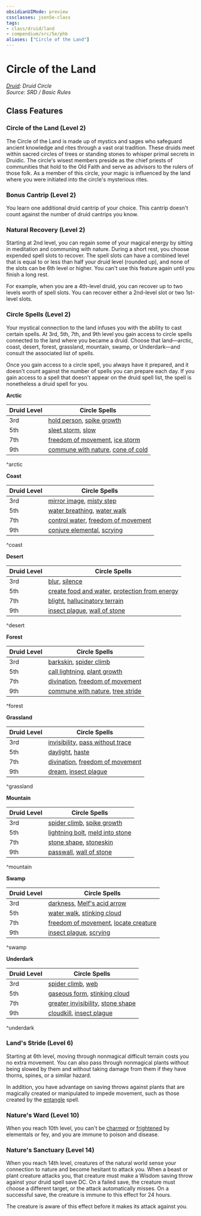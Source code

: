 ```yaml
---
obsidianUIMode: preview
cssclasses: json5e-class
tags:
- class/druid/land
- compendium/src/5e/phb
aliases: ["Circle of the Land"]
---
```

# Circle of the Land
*[Druid](dnd5e-markdown-main/compendium/classes/druid.md): Druid Circle*  
*Source: SRD / Basic Rules*  


## Class Features

### Circle of the Land (Level 2)

The Circle of the Land is made up of mystics and sages who safeguard ancient knowledge and rites through a vast oral tradition. These druids meet within sacred circles of trees or standing stones to whisper primal secrets in Druidic. The circle's wisest members preside as the chief priests of communities that hold to the Old Faith and serve as advisors to the rulers of those folk. As a member of this circle, your magic is influenced by the land where you were initiated into the circle's mysterious rites.

### Bonus Cantrip (Level 2)

You learn one additional druid cantrip of your choice. This cantrip doesn't count against the number of druid cantrips you know.

### Natural Recovery (Level 2)

Starting at 2nd level, you can regain some of your magical energy by sitting in meditation and communing with nature. During a short rest, you choose expended spell slots to recover. The spell slots can have a combined level that is equal to or less than half your druid level (rounded up), and none of the slots can be 6th level or higher. You can't use this feature again until you finish a long rest.

For example, when you are a 4th-level druid, you can recover up to two levels worth of spell slots. You can recover either a 2nd-level slot or two 1st-level slots.

### Circle Spells (Level 2)

Your mystical connection to the land infuses you with the ability to cast certain spells. At 3rd, 5th, 7th, and 9th level you gain access to circle spells connected to the land where you became a druid. Choose that land—arctic, coast, desert, forest, grassland, mountain, swamp, or Underdark—and consult the associated list of spells.

Once you gain access to a circle spell, you always have it prepared, and it doesn't count against the number of spells you can prepare each day. If you gain access to a spell that doesn't appear on the druid spell list, the spell is nonetheless a druid spell for you.

**Arctic**

| Druid Level | Circle Spells |
|-------------|---------------|
| 3rd | [hold person](hold-person.md), [spike growth](spike-growth.md) |
| 5th | [sleet storm](sleet-storm.md), [slow](slow.md) |
| 7th | [freedom of movement](freedom-of-movement.md), [ice storm](ice-storm.md) |
| 9th | [commune with nature](commune-with-nature.md), [cone of cold](cone-of-cold.md) |
^arctic

**Coast**

| Druid Level | Circle Spells |
|-------------|---------------|
| 3rd | [mirror image](mirror-image.md), [misty step](misty-step.md) |
| 5th | [water breathing](water-breathing.md), [water walk](water-walk.md) |
| 7th | [control water](control-water.md), [freedom of movement](freedom-of-movement.md) |
| 9th | [conjure elemental](conjure-elemental.md), [scrying](scrying.md) |
^coast

**Desert**

| Druid Level | Circle Spells |
|-------------|---------------|
| 3rd | [blur](blur.md), [silence](silence.md) |
| 5th | [create food and water](create-food-and-water.md), [protection from energy](protection-from-energy.md) |
| 7th | [blight](blight.md), [hallucinatory terrain](hallucinatory-terrain.md) |
| 9th | [insect plague](insect-plague.md), [wall of stone](wall-of-stone.md) |
^desert

**Forest**

| Druid Level | Circle Spells |
|-------------|---------------|
| 3rd | [barkskin](barkskin.md), [spider climb](spider-climb.md) |
| 5th | [call lightning](call-lightning.md), [plant growth](plant-growth.md) |
| 7th | [divination](divination.md), [freedom of movement](freedom-of-movement.md) |
| 9th | [commune with nature](commune-with-nature.md), [tree stride](tree-stride.md) |
^forest

**Grassland**

| Druid Level | Circle Spells |
|-------------|---------------|
| 3rd | [invisibility](invisibility.md), [pass without trace](pass-without-trace.md) |
| 5th | [daylight](daylight.md), [haste](haste.md) |
| 7th | [divination](divination.md), [freedom of movement](freedom-of-movement.md) |
| 9th | [dream](dream.md), [insect plague](insect-plague.md) |
^grassland

**Mountain**

| Druid Level | Circle Spells |
|-------------|---------------|
| 3rd | [spider climb](spider-climb.md), [spike growth](spike-growth.md) |
| 5th | [lightning bolt](lightning-bolt.md), [meld into stone](meld-into-stone.md) |
| 7th | [stone shape](stone-shape.md), [stoneskin](stoneskin.md) |
| 9th | [passwall](passwall.md), [wall of stone](wall-of-stone.md) |
^mountain

**Swamp**

| Druid Level | Circle Spells |
|-------------|---------------|
| 3rd | [darkness](darkness.md), [Melf's acid arrow](melfs-acid-arrow.md) |
| 5th | [water walk](water-walk.md), [stinking cloud](stinking-cloud.md) |
| 7th | [freedom of movement](freedom-of-movement.md), [locate creature](locate-creature.md) |
| 9th | [insect plague](insect-plague.md), [scrying](scrying.md) |
^swamp

**Underdark**

| Druid Level | Circle Spells |
|-------------|---------------|
| 3rd | [spider climb](spider-climb.md), [web](web.md) |
| 5th | [gaseous form](gaseous-form.md), [stinking cloud](stinking-cloud.md) |
| 7th | [greater invisibility](greater-invisibility.md), [stone shape](stone-shape.md) |
| 9th | [cloudkill](cloudkill.md), [insect plague](insect-plague.md) |
^underdark

### Land's Stride (Level 6)

Starting at 6th level, moving through nonmagical difficult terrain costs you no extra movement. You can also pass through nonmagical plants without being slowed by them and without taking damage from them if they have thorns, spines, or a similar hazard.

In addition, you have advantage on saving throws against plants that are magically created or manipulated to impede movement, such as those created by the [entangle](entangle.md) spell.

### Nature's Ward (Level 10)

When you reach 10th level, you can't be [charmed](conditions.md#charmed) or [frightened](conditions.md#frightened) by elementals or fey, and you are immune to poison and disease.

### Nature's Sanctuary (Level 14)

When you reach 14th level, creatures of the natural world sense your connection to nature and become hesitant to attack you. When a beast or plant creature attacks you, that creature must make a Wisdom saving throw against your druid spell save DC. On a failed save, the creature must choose a different target, or the attack automatically misses. On a successful save, the creature is immune to this effect for 24 hours.

The creature is aware of this effect before it makes its attack against you.